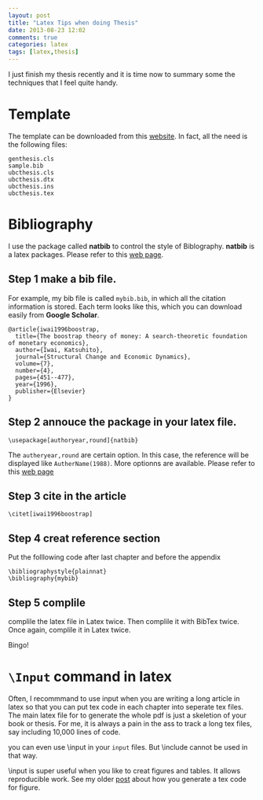 ```yaml
---
layout: post
title: "Latex Tips when doing Thesis"
date: 2013-08-23 12:02
comments: true
categories: latex	 
tags: [latex,thesis]
---
```


I just finish my thesis recently and it is time now to summary some the techniques that I feel quite handy. 

# Template 

The template can be downloaded from this [website]('http://www.phys.washington.edu/users/mforbes/projects/ubcthesis/'). In fact, all the need is the following files: 
```
genthesis.cls
sample.bib
ubcthesis.cls
ubcthesis.dtx
ubcthesis.ins
ubcthesis.tex
```

# Bibliography

I use the package called __natbib__ to control the style of Biblography. __natbib__ is a latex packages. Please refer to this [web page](http://merkel.zoneo.net/Latex/natbib.php).

## Step 1 make a bib file. 
For example, my bib file is called `mybib.bib`, in which all the citation information is stored. Each term looks like this, which you can download easily from __Google Scholar__.
```
@article{iwai1996boostrap,
  title={The boostrap theory of money: A search-theoretic foundation of monetary economics},
  author={Iwai, Katsuhito},
  journal={Structural Change and Economic Dynamics},
  volume={7},
  number={4},
  pages={451--477},
  year={1996},
  publisher={Elsevier}
}
``` 

## Step 2 annouce the package in your latex file. 

```
\usepackage[authoryear,round]{natbib}
```

The `autheryear,round` are certain option. In this case, the reference will be displayed like `AutherName(1988)`. More optionns are available. Please refer to this [web page](http://merkel.zoneo.net/Latex/natbib.php)


## Step 3 cite in the article

```
\citet[iwai1996boostrap]
```

## Step 4 creat reference section 

Put the folllowing code after last chapter and before the appendix
```
\bibliographystyle{plainnat}
\bibliography{mybib}
```

## Step 5 complile

complile the latex file in Latex twice. Then complile it with BibTex twice. Once again, complile it in Latex twice. 

Bingo! 


# ```\Input``` command in latex

Often, I recommmand to use input when you are writing a long article in latex so that you can put tex code in each chapter into seperate tex files. The main latex file for to generate the whole pdf is just a skeletion of your book or thesis. For me, it is always a pain in the ass to track a long tex files, say including 10,000 lines of code. 

you can even use \input in your ```input``` files. But \include cannot be used in that way. 

\input is super useful when you like to creat figures and tables. It allows reproducible work. See my older [post](http://yunlongnie.github.io/blog/2013/07/19/r-my-own-function-to-generate-text-code-for-figure/) about how you generate a tex code for figure. 





